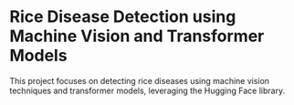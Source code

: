 # Rice Disease Detection using Machine Vision and Transformer Models

This project focuses on detecting rice diseases using machine vision techniques and transformer models, leveraging the Hugging Face library.
